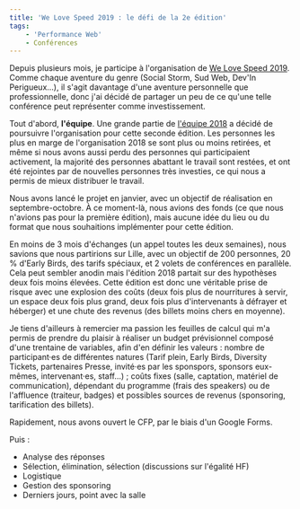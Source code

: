 ```yaml
---
title: 'We Love Speed 2019 : le défi de la 2e édition'
tags:
    - 'Performance Web'
    - Conférences
---
```


Depuis plusieurs mois, je participe à l'organisation de [We Love Speed 2019](https://www.welovespeed.com/2019/). Comme chaque aventure du genre (Social Storm, Sud Web, Dev'In Perigueux…), il s'agit davantage d'une aventure personnelle que professionnelle, donc j'ai décidé de partager un peu de ce qu'une telle conférence peut représenter comme investissement.

Tout d'abord, **l'équipe**. Une grande partie de [l'équipe 2018](https://www.welovespeed.com/blog/2018-04-16-we-love-speed-c-est-parti/) a décidé de poursuivre l'organisation pour cette seconde édition. Les personnes les plus en marge de l'organisation 2018 se sont plus ou moins retirées, et même si nous avons aussi perdu des personnes qui participaient activement, la majorité des personnes abattant le travail sont restées, et ont été rejointes par de nouvelles personnes très investies, ce qui nous a permis de mieux distribuer le travail.

Nous avons lancé le projet en janvier, avec un objectif de réalisation en septembre-octobre. À ce moment-là, nous avions des fonds (ce que nous n'avions pas pour la première édition), mais aucune idée du lieu ou du format que nous souhaitions implémenter pour cette édition.

En moins de 3 mois d'échanges (un appel toutes les deux semaines), nous savions que nous partirions sur Lille, avec un objectif de 200 personnes, 20 % d'Early Birds, des tarifs spéciaux, et 2 volets de conférences en parallèle. Cela peut sembler anodin mais l'édition 2018 partait sur des hypothèses deux fois moins élevées. Cette édition est donc une véritable prise de risque avec une explosion des coûts (deux fois plus de nourritures à servir, un espace deux fois plus grand, deux fois plus d'intervenants à défrayer et héberger) et une chute des revenus (des billets moins chers en moyenne).

Je tiens d'ailleurs à remercier ma passion les feuilles de calcul qui m'a permis de prendre du plaisir à réaliser un budget prévisionnel composé d'une trentaine de variables, afin d'en définir les valeurs : nombre de participant·es de différentes natures (Tarif plein, Early Birds, Diversity Tickets, partenaires Presse, invité·es par les sponspors, sponsors eux-mêmes, intervenant·es, staff…) ; coûts fixes (salle, captation, matériel de communication), dépendant du programme (frais des speakers) ou de l'affluence (traiteur, badges) et possibles sources de revenus (sponsoring, tarification des billets).

Rapidement, nous avons ouvert le CFP, par le biais d'un Google Forms.

Puis :

-   Analyse des réponses
-   Sélection, élimination, sélection (discussions sur l'égalité HF)
-   Logistique
-   Gestion des sponsoring
-   Derniers jours, point avec la salle
